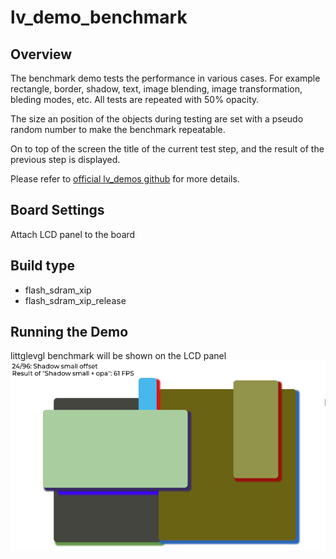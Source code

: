 # lv_demo_benchmark

## Overview

The benchmark demo tests the performance in various cases. For example rectangle, border, shadow, text, image blending, image transformation, bleding modes, etc. All tests are repeated with 50% opacity.

The size an position of the objects during testing are set with a pseudo random number to make the benchmark repeatable.

On to top of the screen the title of the current test step, and the result of the previous step is displayed.

Please refer to [official lv_demos github](https://github.com/lvgl/lv_demos) for more details.
## Board Settings

Attach LCD panel to the board

## Build type
- flash_sdram_xip
- flash_sdram_xip_release

## Running the Demo

littglevgl benchmark will be shown on the LCD panel
![lv_demo_benchmark](../../../../../assets/sdk/samples/lv_demo_benchmark.png "lv_demo_benchmark")
